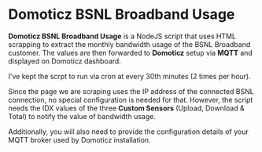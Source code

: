 # Domoticz BSNL Broadband Usage
**Domoticz BSNL Broadband Usage** is a NodeJS script that uses HTML scrapping to extract the monthly bandwidth usage of the BSNL Broadband customer.
The values are then forwarded to **Domoticz** setup via **MQTT** and displayed on Domoticz dashboard.

I've kept the scrpt to run via cron at every 30th minutes (2 times per hour).

Since the page we are scraping uses the IP address of the connected BSNL connection, no special configuration is needed for that. However, the script needs
the IDX values of the three **Custom Sensors** (Upload, Download & Total) to notify the value of bandwidth usage.

Additionally, you will also need to provide the configuration details of your MQTT broker used by Domoticz installation.
